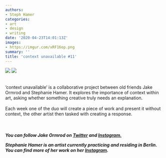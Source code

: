 ```yaml
---
authors:
- Steph Hamer
categories:
- art
- design
- writing
date: '2020-04-23T14:01:13Z'
images:
- https://imgur.com/xRF16op.png
summary: ''
title: 'context unavailable #11'
---
```

![](https://imgur.com/xRF16op.png "")
![](https://imgur.com/aedaobZ.png "")
<br>
<br>
<br>
‘context unavailable’ is a collaborative project between old friends Jake Ormrod and Stephanie Hamer. It explores the importance of context within art, asking whether something creative truly needs an explanation.<br>
<br>
Each week one of the duo will create a piece of work and present it without context, the other artist then tasked with creating a response.<br>
<br>
<br>
<br>
**_You can follow Jake Ormrod on [Twitter](https://twitter.com/Jake_Ormrod "") and [Instagram.](https://www.instagram.com/generationzer0mag/ "")_**

_**Stephanie Hamer is an artist currently practicing and residing in Berlin. You can find more of her work on her [Instagram](https://www.instagram.com/stephanie__hamer/ "").**_